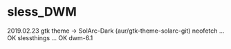 # sless_DWM
2019.02.23
gtk theme -> SolArc-Dark (aur/gtk-theme-solarc-git)
neofetch            ... OK
slessthings         ... OK
dwm-6.1
